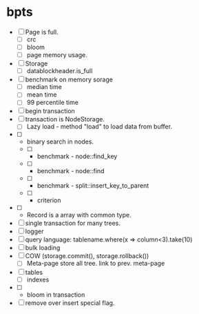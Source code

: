# bpts

- [ ] Page is full.
  - [ ] crc
  - [ ] bloom
  - [ ] page memory usage.
- [ ] Storage
  - [ ] datablockheader.is_full
- [ ] benchmark on memory sorage
  - [ ] median time
  - [ ] mean time
  - [ ] 99 percentile time
- [ ] begin transaction
- [ ] transaction is NodeStorage. 
  - [ ] Lazy load - method "load" to load data from buffer.
- [ ] - binary search in nodes.
  - [ ] - benchmark - node::find_key
  - [ ] - benchmark - node::find
  - [ ] - benchmark - split::insert_key_to_parent
  - [ ] - criterion
- [ ] - Record is a array with common type.
- [ ] single transaction for many trees.
- [ ] logger
- [ ] query language: tablename.where(x => column<3).take(10)
- [ ] bulk loading
- [ ] COW (storage.commit(), storage.rollback())
   - [ ] Meta-page store all tree. link to prev. meta-page
- [ ] tables
   - [ ] indexes
- [ ] - bloom in transaction
- [ ] remove over insert special flag.